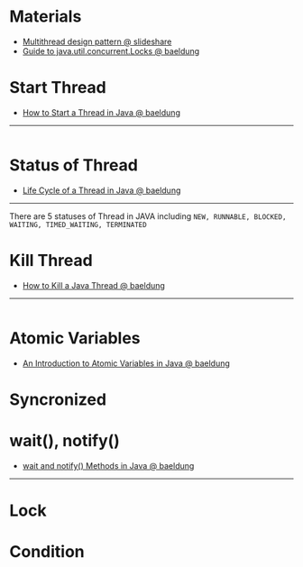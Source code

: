 # Materials

* [Multithread design pattern @ slideshare](https://www.slideshare.net/ohyecloudy/multithread-design-pattern)
* [Guide to java.util.concurrent.Locks @ baeldung](https://www.baeldung.com/java-concurrent-locks)

# Start Thread

* [How to Start a Thread in Java @ baeldung](https://www.baeldung.com/java-start-thread)

-----

```java
```

# Status of Thread

* [Life Cycle of a Thread in Java @ baeldung](https://www.baeldung.com/java-thread-lifecycle)

----

There are 5 statuses of Thread in JAVA including `NEW, RUNNABLE, BLOCKED, WAITING, TIMED_WAITING, TERMINATED`

# Kill Thread

* [How to Kill a Java Thread @ baeldung](https://www.baeldung.com/java-thread-stop)

----

```java
```

# Atomic Variables

* [An Introduction to Atomic Variables in Java @ baeldung](https://www.baeldung.com/java-atomic-variables)

# Syncronized

# wait(), notify()

* [wait and notify() Methods in Java @ baeldung](https://www.baeldung.com/java-wait-notify)

----

# Lock

# Condition

